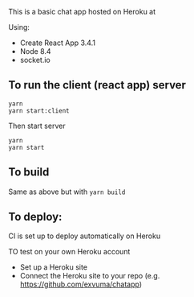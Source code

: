 This is a basic chat app hosted on Heroku at

Using:

- Create React App 3.4.1
- Node 8.4
- socket.io

## To run the client (react app) server

```
yarn
yarn start:client
```

Then start server

```
yarn
yarn start
```

## To build

Same as above but with `yarn build`

## To deploy:

CI is set up to deploy automatically on Heroku

TO test on your own Heroku account

- Set up a Heroku site
- Connect the Heroku site to your repo (e.g. https://github.com/exvuma/chatapp)
